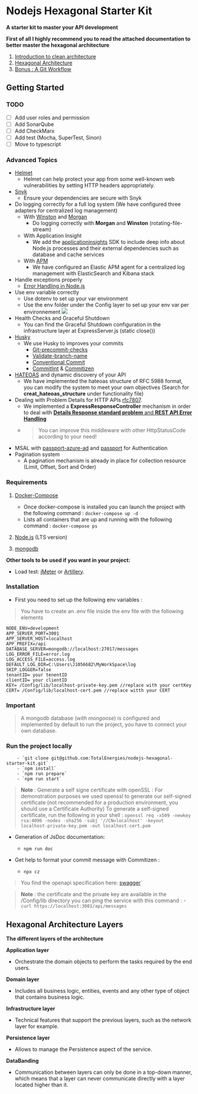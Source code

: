 # Nodejs Hexagonal Starter Kit
**A starter kit to master your API development**

**First of all I highly recommend you to read the attached documentation to better master the hexagonal architecture**

1. [Introduction to clean architecture](./Docs/readme/clean-architecture-introduction.md)
2. [Hexagonal Architecture](./Docs/readme/hexagonal-architecture.md)
3. [Bonus : A Git Workflow](./Docs/readme/git-workflow.md)

## Getting Started

### TODO
- [ ] Add user roles and permission
- [ ] Add SonarQube
- [ ] Add CheckMarx
- [ ] Add test (Mocha, SuperTest, Sinon)
- [ ] Move to typescript

### Advanced Topics

- [Helmet](https://helmetjs.github.io/)
  - Helmet can help protect your app from some well-known web vulnerabilities by setting HTTP headers appropriately.
- [Snyk](https://snyk.io/)
  - Ensure your dependencies are secure with Snyk
- Do logging correctly for a full log system (We have configured three adapters for centralized log management)
  - With [Winston](https://www.npmjs.com/package/winston) and [Morgan](https://www.npmjs.com/package/morgan)
    - Do logging correctly with **Morgan** and **Winston**  (rotating-file-stream)
  - With Application Insight
    - We add the [applicationinsights](https://www.npmjs.com/package/applicationinsights) SDK to include deep info about Node.js processes and their external dependencies such as database and cache services
  - With [APM](https://www.npmjs.com/package/elastic-apm-node?activeTab=readme)
    - We have configured an Elastic APM agent for a centralized log management with ElasticSearch and Kibana stack
- Handle exceptions properly
  - [Error Handling in Node.js](https://www.joyent.com/node-js/production/design/errors)
- Use env variable correctly
  - Use dotenv to set up your var environment
  - Use the env folder under the Config layer to set up your env var per environnement
    ![](C:\Users\J1056682\MyWorkSpace\welcome-service-api\Docs\img\env.png)
- Health Checks and Graceful Shutdown
  - You can find the Graceful Shutdown configuration in the infrastructure layer at ExpressServer.js (static close())
- [Husky](https://typicode.github.io/husky/#/)
  - We use Husky to improves your commits
    - [Git-precommit-checks](https://www.npmjs.com/package/git-precommit-checks)
    - [Validate-branch-name](https://www.npmjs.com/package/validate-branch-name)
    - [Conventional Commit](https://www.conventionalcommits.org/en/v1.0.0/)
    - [Commitlint](https://commitlint.js.org/#/) & [Commitizen](https://commitizen-tools.github.io/commitizen/)
- [HATEOAS](https://restfulapi.net/hateoas/) and dynamic discovery of your API
  - We have implemented the hateoas structure of RFC 5988 format, you can modify the system to meet your own objectives (Search for **creat_hateoas_structure** under functionality file)
- Dealing with Problem Details for HTTP APIs [rfc7807](https://datatracker.ietf.org/doc/html/rfc7807).
  - We implemented a **ExpressResponseController** mechanism in order to deal with [**Details Response standard problem** and **REST API Error Handling**](https://blog.restcase.com/rest-api-error-handling-problem-details-response/)
  - > You can improve this middleware with other HttpStatusCode according to your need!
- MSAL with [passport-azure-ad](https://www.npmjs.com/package/passport-azure-ad) and [passport](https://www.npmjs.com/package/passport) for Authentication
- Pagination system
  - A pagination mechanism is already in place for collection resource (Limit, Offset, Sort and Order)


### Requirements

1. [Docker-Compose](https://docs.docker.com/compose/install/)
    - Once docker-compose is installed you can launch the project with the following command : `docker-compose up -d`
    - Lists all containers that are up and running with the following command : `docker-compose ps`

2. [Node.js](https://nodejs.org) (LTS version)

3. [mongodb](https://docs.mongodb.com/manual/tutorial/install-mongodb-on-windows/#install-mongodb-community-edition)

**Other tools to be used if you want in your project:**

* Load test: [jMeter](https://jmeter.apache.org/) or [Artillery](https://www.artillery.io/docs/guides/getting-started/installing-artillery).

### Installation
- First you need to set up the following env variables : 
> You have to create an .env file inside the env file with the following elements

````dotenv
NODE_ENV=development
APP_SERVER_PORT=3001
APP_SERVER_HOST=localhost
APP_PREFIX=/api
DATABASE_SERVER=mongodb://localhost:27017/messages
LOG_ERROR_FILE=error.log
LOG_ACCESS_FILE=access.log
DEFAULT_LOG_DIR=C:\Users\J1056682\MyWorkSpace\log
SKIP_LOGGER=false
tenantID= your tenentID
clientID= your clientID
KEY= /Config/lib/localhost-private-key.pem //replace with your certKey
CERT= /Config/lib/localhost-cert.pem //replace witth your CERT
````

### Important
> A mongodb database (_with mongoose_) is configured and implemented by default to run the project, you have to connect your own database.

### Run the project locally

        - `git clone git@github.com:TotalEnergies/nodejs-hexagonal-starter-kit.git`
        - `npm install`
        - `npm run prepare`
        - `npm run start`

> **Note** : Generate a self signe certificate with openSSL : For demonstration purposes we used openssl to generate our self-signed certificate (not recommended for a production environment, you should use a Certificate Authority)
    To generate a self-signed certificate, run the following in your shell : `openssl req -x509 -newkey rsa:4096 -nodes -sha256 -subj '//CN=localhost' -keyout localhost-private-key.pem -out localhost-cert.pem`

- Generation of JsDoc documentation:
     - `npm run doc`


- Get help to format your commit message with Commitizen :
    - `npx cz`

> You find the openapi specification here: [swagger](./Docs/api-specification/welcome-service.open-api.json)`


> **Note** : the certificate and the private key are available in the /Config/lib directory
> you can ping the service with this command :
    - `curl https://localhost:3001/api/messages`

## Hexagonal Architecture Layers

**The different layers of the architecture**

****Application layer****
- Orchestrate the domain objects to perform the tasks required by the end users.

****Domain layer****
- Includes all business logic, entities, events and any other type of object that contains business logic.

****Infrastructure layer****
- Technical features that support the previous layers, such as the network layer for example.

****Persistence layer****
- Allows to manage the Persistence aspect of the service.

****DataBanding****
- Communication between layers can only be done in a top-down manner, which means that a layer can never communicate directly with a layer located higher than it.